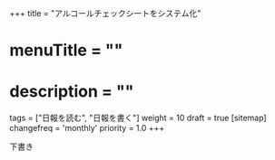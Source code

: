 +++
title = "アルコールチェックシートをシステム化"
# menuTitle = ""
# description = ""
tags = ["日報を読む", "日報を書く"]
weight = 10
draft = true
[sitemap]
  changefreq = 'monthly'
  priority = 1.0
+++

下書き